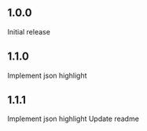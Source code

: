 ## 1.0.0

Initial release

## 1.1.0

Implement json highlight

## 1.1.1

Implement json highlight
Update readme